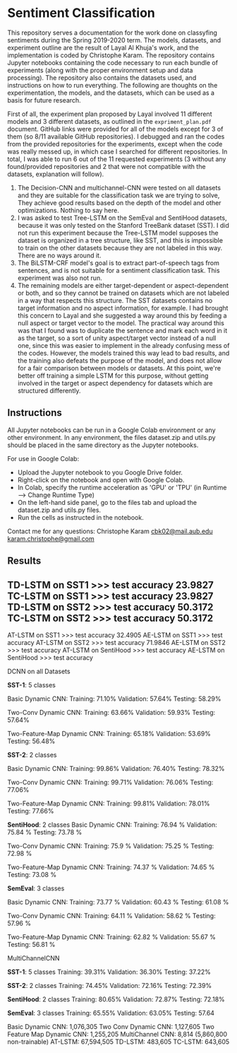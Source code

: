 # Sentiment Classification

This repository serves a documentation for the work done on classyfing sentiments during the Spring 2019-2020 term. The models, datasets, and experiment outline are the result of Layal Al Khuja's work, and the implementation is coded by Christophe Karam.
The repository contains Jupyter notebooks containing the code necessary to run each bundle of experiments (along with the proper environment setup and data processing). The repository also contains the datasets used, and instructions on how to run everything.
The following are thoughts on the experimentation, the models, and the datasets, which can be used as a basis for future research.

First of all, the experiment plan proposed by Layal involved 11 different models and 3 different datasets, as outlined in the `expriment_plan.pdf` document. GitHub links were provided for all of the models except for 3 of them (so 8/11 available GitHub repositories). I debugged and ran the codes from the provided repositories for the experiments, except when the code was really messed up, in which case I searched for different repositories. In total, I was able to run 6 out of the 11 requested experiments (3 without any found/provided repositories and 2 that were not compatible with the datasets, explanation will follow).

1. The Decision-CNN and multichannel-CNN were tested on all datasets and they are suitable for the classification task we are trying to solve, They achieve good results based on the depth of the model and other optimizations. Nothing to say here.
2. I was asked to test Tree-LSTM on the SemEval and SentiHood datasets, because it was only tested on the Stanford TreeBank dataset (SST). I did not run this experiment because the Tree-LSTM model supposes the dataset is organized in a tree structure, like SST, and this is impossible to train on the other datasets because they are not labeled in this way. There are no ways around it.
3. The BiLSTM-CRF model's goal is to extract part-of-speech tags from sentences, and is not suitable for a sentiment classification task. This experiment was also not run.
4. The remaining models are either target-dependent or aspect-dependent or both, and so they cannot be trained on datasets which are not labeled in a way that respects this structure. The SST datasets contains no target information and no aspect information, for example. I had brought this concern to Layal and she suggested a way around this by feeding a null aspect or target vector to the model. The practical way around this was that I found was to duplicate the sentence and mark each word in it as the target, so a sort of unity aspect/target vector instead of a null one, since this was easier to implement in the already confusing mess of the codes. However, the models trained this way lead to bad results, and the training also defeats the purpose of the model, and does not allow for a fair comparison between models or datasets. At this point, we're better off training a simple LSTM for this purpose, without getting involved in the target or aspect dependency for datasets which are structured differently.

## Instructions

All Jupyter notebooks can be run in a Google Colab environment or any other environment.
In any environment, the files dataset.zip and utils.py should be placed in the same directory as the Jupyter notebooks.

For use in Google Colab:
- Upload the Jupyter notebook to you Google Drive folder.
- Right-click on the notebook and open with Google Colab.
- In Colab, specify the runtime acceleration as 'GPU' or 'TPU' (in Runtime --> Change Runtime Type)
- On the left-hand side panel, go to the files tab and upload the dataset.zip and utils.py files.
- Run the cells as instructed in the notebook.

Contact me for any questions:
Christophe Karam
cbk02@mail.aub.edu
karam.christophe@gmail.com

## Results

TD-LSTM on SST1 >>> test accuracy 23.9827
TC-LSTM on SST1 >>> test accuracy 23.9827
TD-LSTM on SST2 >>> test accuracy 50.3172
TC-LSTM on SST2 >>> test accuracy 50.3172
-----------------------------------------
AT-LSTM on SST1 >>> test accuracy 32.4905
AE-LSTM on SST1 >>> test accuracy 
AT-LSTM on SST2 >>> test accuracy 71.9846
AE-LSTM on SST2 >>> test accuracy 
AT-LSTM on SentiHood >>> test accuracy 
AE-LSTM on SentiHood >>> test accuracy


DCNN on all Datasets

**SST-1**: 5 classes

Basic Dynamic CNN:
Training: 71.10%
Validation: 57.64%
Testing: 58.29%

Two-Conv Dynamic CNN:
Training: 63.66%
Validation: 59.93%
Testing: 57.64%

Two-Feature-Map Dynamic CNN:
Training: 65.18%
Validation: 53.69%
Testing: 56.48%


**SST-2**: 2 classes

Basic Dynamic CNN:
Training: 99.86%
Validation: 76.40%
Testing: 78.32%

Two-Conv Dynamic CNN:
Training: 99.71%
Validation: 76.06%
Testing: 77.06%

Two-Feature-Map Dynamic CNN:
Training: 99.81%
Validation: 78.01%
Testing: 77.66%

**SentiHood**: 2 classes
Basic Dynamic CNN:
Training: 76.94 %
Validation: 75.84 %
Testing: 73.78 %

Two-Conv Dynamic CNN:
Training: 75.9 %
Validation: 75.25 %
Testing: 72.98 %

Two-Feature-Map Dynamic CNN:
Training: 74.37 %
Validation: 74.65 %
Testing: 73.08 %

**SemEval**: 3 classes

Basic Dynamic CNN:
Training: 73.77 %
Validation: 60.43 %
Testing: 61.08 %

Two-Conv Dynamic CNN:
Training: 64.11 %
Validation: 58.62 %
Testing: 57.96 %

Two-Feature-Map Dynamic CNN:
Training: 62.82 %
Validation: 55.67 %
Testing: 56.81 %

MultiChannelCNN

**SST-1**: 5 classes
Training: 39.31%
Validation: 36.30%
Testing: 37.22%

**SST-2**: 2 classes
Training: 74.45%
Validation: 72.16%
Testing: 72.39%

**SentiHood**: 2 classes
Training: 80.65%
Validation: 72.87%
Testing: 72.18%

**SemEval**: 3 classes
Training: 65.55%
Validation: 63.05%
Testing: 57.64


Basic Dynamic CNN: 1,076,305
Two Conv Dynamic CNN: 1,127,605
Two Feature Map Dynamic CNN: 1,255,205
MultiChannel CNN: 8,814 (5,860,800 non-trainable)
AT-LSTM: 67,594,505
TD-LSTM: 483,605
TC-LSTM: 643,605

